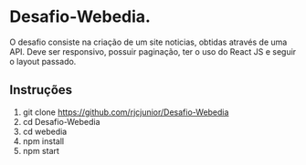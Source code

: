 # Desafio-Webedia.
O desafio consiste na criação de um site noticias, obtidas através de uma API. Deve ser responsivo, possuir paginação, ter o uso do React JS e seguir o layout passado.

## Instruções

 1. git clone https://github.com/rjcjunior/Desafio-Webedia
 2. cd Desafio-Webedia
 3. cd webedia
 3. npm install
 4. npm start
